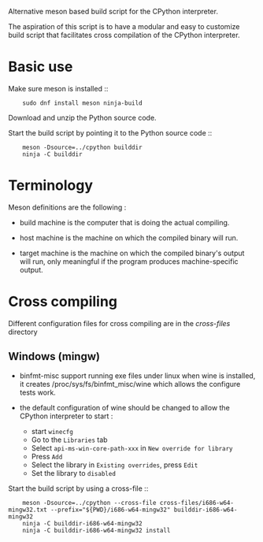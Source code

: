 
Alternative meson based build script for the CPython interpreter.

The aspiration of this script is to have a modular and easy to customize
build script that facilitates cross compilation of the CPython interpreter.

# Basic use

Make sure meson is installed ::

```
    sudo dnf install meson ninja-build
```

Download and unzip the Python source code.

Start the build script by pointing it to the Python source code ::

```
    meson -Dsource=../cpython builddir
    ninja -C builddir
```

# Terminology

Meson definitions are the following :

 - build machine is the computer that is doing the actual compiling.

 - host machine is the machine on which the compiled binary will run.
 
 - target machine is the machine on which the compiled binary's output will run, only meaningful if the program produces machine-specific output.

# Cross compiling

Different configuration files for cross compiling are in the *cross-files* directory 

## Windows (mingw)

 - binfmt-misc support running exe files under linux when wine is installed,
   it creates /proc/sys/fs/binfmt_misc/wine which allows the configure tests
   work.

 - the default configuration of wine should be changed to allow the CPython
   interpreter to start :

    - start `winecfg`
    - Go to the `Libraries` tab
    - Select `api-ms-win-core-path-xxx` in `New override for library`
    - Press `Add`
    - Select the library in `Existing overrides`, press `Edit`
    - Set the library to `disabled`

Start the build script by using a cross-file ::

```
    meson -Dsource=../cpython --cross-file cross-files/i686-w64-mingw32.txt --prefix="${PWD}/i686-w64-mingw32" builddir-i686-w64-mingw32
    ninja -C builddir-i686-w64-mingw32
    ninja -C builddir-i686-w64-mingw32 install
```
